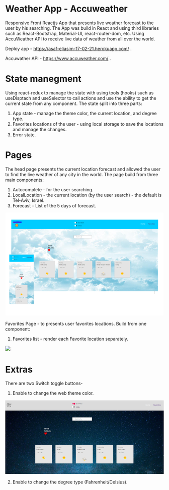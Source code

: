 # Weather App - Accuweather
Responsive Front Reactjs App that presents live weather forecast to the user by his searching. 
The App was build in React and using third libraries such as React-Bootstrap, Material-UI, react-router-dom, etc. 
Using AccuWeather API to receive live data of weather from all over the world. 

Deploy app - https://asaf-eliasim-17-02-21.herokuapp.com/ .

Accuwather API - https://www.accuweather.com/ .

# State manegment 
Using react-redux to manage the state with using tools (hooks) such as useDisptach and useSelector to call actions 
and use the ability to get the current state from any component. 
The state split into three parts: 
1. App state - manage the theme color, the current location, and degree type.
2. Favorites locations of the user - using local storage to save the locations and manage the changes.
3. Error state.

# Pages
The head page presents the current location forecast and allowed the user to find the live weather of any city in the world.
The page build from three main components:
1. Autocomplete - for the user searching.
2. LocalLocation - the current location (by the user search) - the default is Tel-Aviv, Israel.
3. Forecast - List of the 5 days of forecast.

![](/image/head.PNG)

Favorites Page - to presents user favorites locations.
Build from one component:
1. Favorites list - render each Favorite location separately.

![](/image/‏‏favorites.jpg)

# Extras
There are two Switch toggle buttons- 
1. Enable to change the web theme color.

![](/image/darkTheme.PNG)

2. Enable to change the degree type (Fahrenheit/Celsius).

